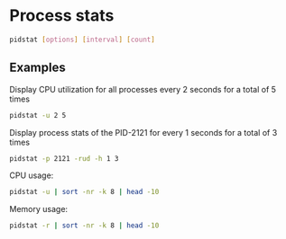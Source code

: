 # Process stats

```bash
pidstat [options] [interval] [count]
```

## Examples

Display CPU utilization for all processes every 2 seconds for a total of 5 times

```bash
pidstat -u 2 5
```

Display process stats of the PID-2121 for every 1 seconds for a total of 3 times

```bash
pidstat -p 2121 -rud -h 1 3
```

CPU usage:

```bash
pidstat -u | sort -nr -k 8 | head -10
```

Memory usage:

```bash
pidstat -r | sort -nr -k 8 | head -10
```
